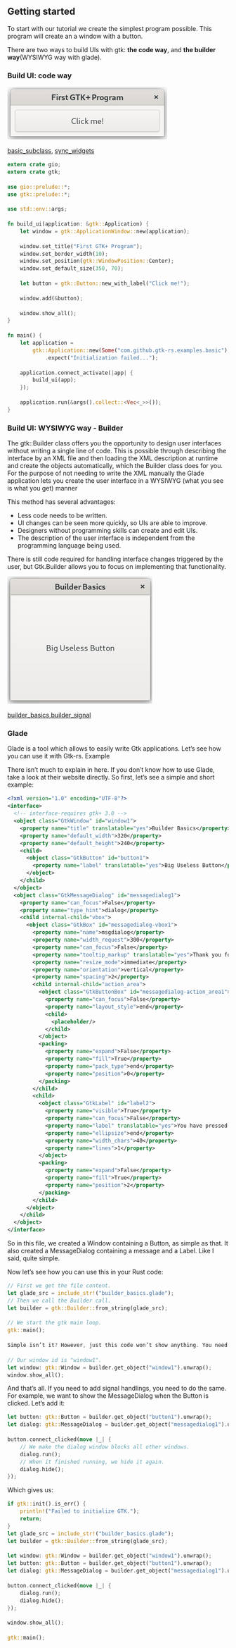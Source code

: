 ## Getting started
To start with our tutorial we create the simplest program possible. This program will create an a window with a button.

There are two ways to build UIs with gtk: **the code way**, and **the builder way**(WYSIWYG way with glade).

### Build UI: code way
![basic.rs](./images/example_basic.png)

[basic_subclass](basic_subclass.rs), [sync_widgets](sync_widgets.rs)

``` rust
extern crate gio;
extern crate gtk;

use gio::prelude::*;
use gtk::prelude::*;

use std::env::args;

fn build_ui(application: &gtk::Application) {
    let window = gtk::ApplicationWindow::new(application);

    window.set_title("First GTK+ Program");
    window.set_border_width(10);
    window.set_position(gtk::WindowPosition::Center);
    window.set_default_size(350, 70);

    let button = gtk::Button::new_with_label("Click me!");

    window.add(&button);

    window.show_all();
}

fn main() {
    let application =
        gtk::Application::new(Some("com.github.gtk-rs.examples.basic"), Default::default())
            .expect("Initialization failed...");

    application.connect_activate(|app| {
        build_ui(app);
    });

    application.run(&args().collect::<Vec<_>>());
}
```

### Build UI: WYSIWYG way - Builder

The gtk::Builder class offers you the opportunity to design user interfaces without writing a single line of code. This is possible through describing the interface by an XML file and then loading the XML description at runtime and create the objects automatically, which the Builder class does for you. For the purpose of not needing to write the XML manually the Glade application lets you create the user interface in a WYSIWYG (what you see is what you get) manner

This method has several advantages:
- Less code needs to be written.
- UI changes can be seen more quickly, so UIs are able to improve.
- Designers without programming skills can create and edit UIs.
- The description of the user interface is independent from the programming language being used.

There is still code required for handling interface changes triggered by the user, but Gtk.Builder allows you to focus on implementing that functionality.

![builder_basic.rs](./images/example_builder_basic.png)

[builder_basics](builder_basics.rs),[builder_signal](builder_signal.rs)

### Glade
Glade is a tool which allows to easily write Gtk applications. Let’s see how you can use it with Gtk-rs.
Example

There isn’t much to explain in here. If you don’t know how to use Glade, take a look at their website directly. So first, let’s see a simple and short example:
``` xml
<?xml version="1.0" encoding="UTF-8"?>
<interface>
  <!-- interface-requires gtk+ 3.0 -->
  <object class="GtkWindow" id="window1">
    <property name="title" translatable="yes">Builder Basics</property>
    <property name="default_width">320</property>
    <property name="default_height">240</property>
    <child>
      <object class="GtkButton" id="button1">
        <property name="label" translatable="yes">Big Useless Button</property>
      </object>
    </child>
  </object>
  <object class="GtkMessageDialog" id="messagedialog1">
    <property name="can_focus">False</property>
    <property name="type_hint">dialog</property>
    <child internal-child="vbox">
      <object class="GtkBox" id="messagedialog-vbox1">
        <property name="name">msgdialog</property>
        <property name="width_request">300</property>
        <property name="can_focus">False</property>
        <property name="tooltip_markup" translatable="yes">Thank you for trying this example</property>
        <property name="resize_mode">immediate</property>
        <property name="orientation">vertical</property>
        <property name="spacing">2</property>
        <child internal-child="action_area">
          <object class="GtkButtonBox" id="messagedialog-action_area1">
            <property name="can_focus">False</property>
            <property name="layout_style">end</property>
            <child>
              <placeholder/>
            </child>
          </object>
          <packing>
            <property name="expand">False</property>
            <property name="fill">True</property>
            <property name="pack_type">end</property>
            <property name="position">0</property>
          </packing>
        </child>
        <child>
          <object class="GtkLabel" id="label2">
            <property name="visible">True</property>
            <property name="can_focus">False</property>
            <property name="label" translatable="yes">You have pressed the button</property>
            <property name="ellipsize">end</property>
            <property name="width_chars">40</property>
            <property name="lines">1</property>
          </object>
          <packing>
            <property name="expand">False</property>
            <property name="fill">True</property>
            <property name="position">2</property>
          </packing>
        </child>
      </object>
    </child>
  </object>
</interface>
```

So in this file, we created a Window containing a Button, as simple as that. It also created a MessageDialog containing a message and a Label. Like I said, quite simple.

Now let’s see how you can use this in your Rust code:
``` rust
// First we get the file content.
let glade_src = include_str!("builder_basics.glade");
// Then we call the Builder call.
let builder = gtk::Builder::from_string(glade_src);

// We start the gtk main loop.
gtk::main();

Simple isn’t it? However, just this code won’t show anything. You need to call show_all method on the Window. But for that, you need to get the Window first:

// Our window id is "window1".
let window: gtk::Window = builder.get_object("window1").unwrap();
window.show_all();
```

And that’s all. If you need to add signal handlings, you need to do the same. For example, we want to show the MessageDialog when the Button is clicked. Let’s add it:
``` rust
let button: gtk::Button = builder.get_object("button1").unwrap();
let dialog: gtk::MessageDialog = builder.get_object("messagedialog1").unwrap();

button.connect_clicked(move |_| {
    // We make the dialog window blocks all other windows.
    dialog.run();
    // When it finished running, we hide it again.
    dialog.hide();
});
```

Which gives us:
``` rust
if gtk::init().is_err() {
    println!("Failed to initialize GTK.");
    return;
}
let glade_src = include_str!("builder_basics.glade");
let builder = gtk::Builder::from_string(glade_src);

let window: gtk::Window = builder.get_object("window1").unwrap();
let button: gtk::Button = builder.get_object("button1").unwrap();
let dialog: gtk::MessageDialog = builder.get_object("messagedialog1").unwrap();

button.connect_clicked(move |_| {
    dialog.run();
    dialog.hide();
});

window.show_all();

gtk::main();
```
